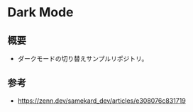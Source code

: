 # Dark Mode

## 概要

- ダークモードの切り替えサンプルリポジトリ。

## 参考

- https://zenn.dev/samekard_dev/articles/e308076c831719